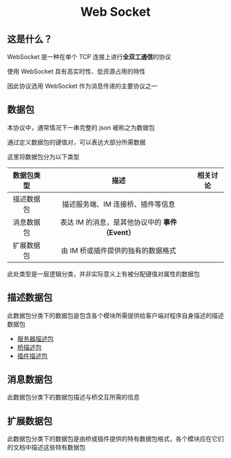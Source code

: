 <h1 align="center">Web Socket</h1>

## 这是什么？

WebSocket 是一种在单个 TCP 连接上进行**全双工通信**的协议

使用 WebSocket 具有高实时性、低资源占用的特性

因此协议选用 WebSocket 作为消息传递的主要协议之一

## 数据包

本协议中，通常情况下一串完整的 json 被称之为数据包

通过定义数据包的键值对，可以表达大部分所需数据

这里将数据包分为以下类型

| 数据包类型 |                       描述                       | 相关讨论 |
| :--------: | :----------------------------------------------: | :------: |
| 描述数据包 |        描述服务端、IM 连接桥、插件等信息         |          |
| 消息数据包 | 表达 IM 的消息，是其他协议中的 **事件（Event）** |          |
| 扩展数据包 |        由 IM 桥或插件提供的独有的数据格式        |          |

此处类型是一层逻辑分类，并非实际意义上有被分配键值对属性的数据包

## 描述数据包

此数据包分类下的数据包是包含各个模块所需提供给客户端对程序自身描述的描述数据包

- [服务器描述包](websocket-description-server-packet.md)
- [桥描述包](websocket-description-bridge-packet.md)
- [插件描述包](websocket-description-description-packet.md)

## 消息数据包

此数据包分类下的数据包描述与桥交互所需的信息

## 扩展数据包

此数据包分类下的数据包是由桥或插件提供的特有数据包格式，各个模块应在它们的文档中描述这些特有数据包
